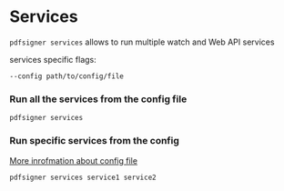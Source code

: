 # Services

`pdfsigner services` allows to run multiple watch and Web API services

services specific flags:

```
--config path/to/config/file 
```

### Run all the services from the config file

```
pdfsigner services
```

### Run specific services from the config

[More inrofmation about config file](./configuration-file.md)


```
pdfsigner services service1 service2
```
